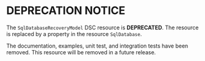 # DEPRECATION NOTICE

The `SqlDatabaseRecoveryModel` DSC resource is **DEPRECATED**. The resource
is replaced by a property in the resource `SqlDatabase`.

The documentation, examples, unit test, and integration tests have been
removed. This resource will be removed in a future release.
